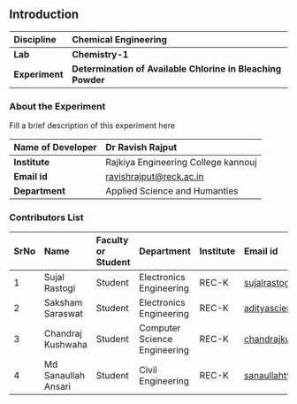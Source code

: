 ## Introduction


<b>Discipline | <b> Chemical Engineering
:--|:--|
<b> Lab | <b> Chemistry-1
<b> Experiment|     <b> Determination of Available Chlorine in Bleaching Powder

### About the Experiment 

Fill a brief description of this experiment here

<b>Name of Developer | <b> Dr Ravish Rajput 
:--|:--|
<b> Institute | Rajkiya Engineering College kannouj <b>  
<b> Email id| 	ravishrajput@reck.ac.in    <b>  
<b> Department | 	Applied Science and Humanties 

### Contributors List

SrNo | Name | Faculty or Student | Department| Institute | Email id
:--|:--|:--|:--|:--|:--|
1 | Sujal Rastogi | Student | Electronics Engineering | REC-K | sujalrastogi933@gmail.com
2 | Saksham Saraswat | Student | Electronics Engineering  | REC-K  | adityascience6@gmail.com
3 | Chandraj Kushwaha | Student | 	Computer Science Engineering | REC-K | 	chandrajkushwaha98@gmail.com
4 | Md Sanaullah Ansari | Student | Civil Engineering | REC-K | sanaullaht9190@gmail.com
